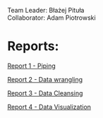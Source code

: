Team Leader: Błażej Pituła \
Collaborator: Adam Piotrowski

# Reports:

[Report 1 - Piping](Reports/Report_1.md)

[Report 2 - Data wrangling](Reports/Report_2.md)

[Report 3 - Data Cleansing](Reports/Report_3.md)

[Report 4 - Data Visualization](Reports/Report_4.md)
